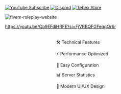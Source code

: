 [![YouTube Subscribe](https://img.shields.io/badge/YouTube-Subscribe-red?style=for-the-badge&logo=youtube)](https://www.youtube.com/watch?v=-7n2Yv9aHCs)
[![Discord](https://img.shields.io/badge/Discord-Join-blue?style=for-the-badge&logo=discord)](https://discord.gg/EkwWvFS)
[![Tebex Store](https://img.shields.io/badge/Tebex-Store-green?style=for-the-badge&logo=shopify)](https://eyestore.tebex.io/)

![fivem-roleplay-website](https://github.com/user-attachments/assets/103f4e76-8561-4c11-b762-9059ecc4ddc8)

https://youtu.be/Qb9EFdiHRFE?si=FjVRBQFGFeqqQr6r

<div style="display: flex; flex-wrap: wrap; justify-content: center; text-align: left; margin-bottom: 15px;">
    <div style="margin: 5px;">
        <p>🛠️ Technical Features</p>
        <p>⚡ Performance Optimized</p>
        <p>🔧 Easy Configuration</p>
        <p>📊 Server Statistics</p>
        <p>🎨 Modern UI/UX Design</p>
    </div>
</div>
